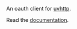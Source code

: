 An oauth client for [uvhttp](https://github.com/justinbarrick/uvhttp).

Read the [documentation](https://uvoauth.readthedocs.io/en/latest/).
